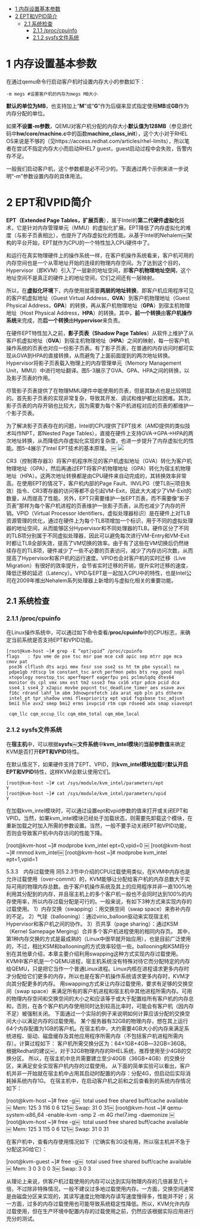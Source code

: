 
<!-- @import "[TOC]" {cmd="toc" depthFrom=1 depthTo=6 orderedList=false} -->

<!-- code_chunk_output -->

* [1 内存设置基本参数](#1-内存设置基本参数)
* [2 EPT和VPID简介](#2-ept和vpid简介)
	* [2.1 系统检查](#21-系统检查)
		* [2.1.1 /proc/cpuinfo](#211-proccpuinfo)
		* [2.1.2 sysfs文件系统](#212-sysfs文件系统)

<!-- /code_chunk_output -->

# 1 内存设置基本参数

在通过qemu命令行启动客户机时设置内存大小的参数如下：

```
-m megs #设置客户机的内存为megs MB大小
```

**默认的单位为MB**，也支持加上“**M**”或“**G**”作为后缀来显式指定使用**MB**或**GB**作为内存分配的单位。

如果**不设置\-m参数**，QEMU对客户机分配的内存大小**默认值为128MB**（参见源代码中**hw/core/machine.c**中的函数**machine\_class\_init**），这个大小对于RHEL OS来说是不够的（见https://access.redhat.com/articles/rhel\-limits），所以笔者在尝试不指定内存大小而启动RHEL7 guest，guest启动过程中会失败，告警内存不足。

一般我们启动客户机，这个参数都是必不可少的。下面通过两个示例来进一步说明“\-m”参数设置内存的具体用法。

# 2 EPT和VPID简介

**EPT（Extended Page Tables，扩展页表**），属于Intel的**第二代硬件虚拟化**技术，它是针对内存管理单元（MMU）的虚拟化扩展。EPT降低了内存虚拟化的难度（与影子页表相比），也提升了内存虚拟化的性能。从基于Intel的Nehalem￼架构的平台开始，EPT就作为CPU的一个特性加入CPU硬件中了。

和运行在真实物理硬件上的操作系统一样，在客户机操作系统看来，客户机可用的内存空间也是一个从零地址开始的连续的物理内存空间。为了达到这个目的，Hypervisor（即KVM）引入了一层新的地址空间，即**客户机物理地址空间**，这个地址空间不是真正的硬件上的地址空间，它们之间还有一层映射。

所以，在**虚拟化环境**下，内存使用就需要**两层的地址转换**，即客户机应用程序可见的客户机虚拟地址（Guest Virtual Address，**GVA**）到客户机物理地址（Guest Physical Address，**GPA**）的转换，再从客户机物理地址（**GPA**）到宿主机物理地址（Host Physical Address，**HPA**）的转换。其中，**前一个转换**由**客户机操作系统**来完成，而**后一个转换**由**Hypervisor**来负责。

在硬件EPT特性加入之前，**影子页表（Shadow Page Tables**）从软件上维护了从客户机虚拟地址（**GVA**）到宿主机物理地址（**HPA**）之间的映射，每一份客户机操作系统的页表也对应一份影子页表。有了影子页表，在普通的内存访问时都可实现从GVA到HPA的直接转换，从而避免了上面前面提到的两次地址转换。Hypervisor将影子页表载入物理上的内存管理单元（Memory Management Unit，MMU）中进行地址翻译。图5\-3展示了GVA、GPA、HPA之间的转换，以及影子页表的作用。

尽管影子页表提供了在物理MMU硬件中能使用的页表，但是其缺点也是比较明显的。首先影子页表的实现非常复杂，导致其开发、调试和维护都比较困难。其次，影子页表的内存开销也比较大，因为需要为每个客户机进程对应的页表的都维护一个影子页表。

为了解决影子页表存在的问题，Intel的CPU提供了EPT技术（AMD提供的类似技术叫作NPT，即Nested Page Tables），直接在硬件上支持GVA→GPA→HPA的两次地址转换，从而降低内存虚拟化实现的复杂度，也进一步提升了内存虚拟化的性能。图5-4展示了Intel EPT技术的基本原理。
￼
![](./images/2019-05-20-21-52-48.png)

CR3（控制寄存器3）将客户机程序所见的客户机虚拟地址（GVA）转化为客户机物理地址（GPA），然后再通过EPT将客户机物理地址（GPA）转化为宿主机物理地址（HPA）。这两次地址转换都是由CPU硬件来自动完成的，其转换效率非常高。在使用EPT的情况下，客户机内部的Page Fault、INVLPG（使TLB￼项目失效）指令、CR3寄存器的访问等都不会引起VM\-Exit，因此大大减少了VM-Exit的数量，从而提高了性能。另外，EPT只需要维护一张EPT页表，而不需要像“影子页表”那样为每个客户机进程的页表维护一张影子页表，从而也减少了内存的开销。VPID（Virtual Processor Identifiers，虚拟处理器标识）是在硬件上对TLB资源管理的优化，通过在硬件上为每个TLB项增加一个标识，用于不同的虚拟处理器的地址空间，从而能够区分Hypervisor和不同处理器的TLB。硬件区分了不同的TLB项分别属于不同虚拟处理器，因此可以避免每次进行VM\-Entry和VM\-Exit时都让TLB全部失效，提高了VM切换的效率。由于有了这些在VM切换后仍然继续存在的TLB项，硬件减少了一些不必要的页表访问，减少了内存访问次数，从而提高了Hypervisor和客户机的运行速度。VPID也会对客户机的实时迁移（Live Migration）有很好的效率提升，会节省实时迁移的开销，提升实时迁移的速度，降低迁移的延迟（Latency）。VPID与EPT是一起加入CPU中的特性，也是Intel公司在2009年推出Nehalem系列处理器上新增的与虚拟化相关的重要功能。

## 2.1 系统检查

### 2.1.1 /proc/cpuinfo

在Linux操作系统中，可以通过如下命令查看/**proc/cpuinfo**中的CPU标志，来确定当前系统是否支持EPT和VPID功能。

```
[root@kvm-host ~]# grep -E “ept|vpid” /proc/cpuinfo ￼
flags   : fpu vme de pse tsc msr pae mce cx8 apic sep mtrr pge mca cmov pat￼
 pse36 clflush dts acpi mmx fxsr sse sse2 ss ht tm pbe syscall nx￼
 pdpe1gb rdtscp lm constant_tsc arch_perfmon pebs bts rep_good nopl￼
 xtopology nonstop_tsc aperfmperf eagerfpu pni pclmulqdq dtes64￼
 monitor ds_cpl vmx smx est tm2 ssse3 fma cx16 xtpr pdcm pcid dca￼
 sse4_1 sse4_2 x2apic movbe popcnt tsc_deadline_timer aes xsave avx￼
 f16c rdrand lahf_lm abm 3dnowprefetch ida arat epb pln pts dtherm￼
 intel_pt tpr_shadow vnmi flexpriority ept vpid fsgsbase tsc_adjust￼
 bmi1 hle avx2 smep bmi2 erms invpcid rtm cqm rdseed adx smap xsaveopt￼
 cqm_llc cqm_occup_llc cqm_mbm_total cqm_mbm_local
```

### 2.1.2 sysfs文件系统

在**宿主机**中，可以根据**sysfs￼文件系统**中**kvm\_intel模块**的**当前参数值**来确定KVM是否打开**EPT和VPID**特性。

在默认情况下，如果硬件支持了EPT、VPID，则**kvm\_intel模块加载**时**默认开启EPT和VPID**特性，这样KVM会默认使用它们。

```
[root@kvm-host ~]# cat /sys/module/kvm_intel/parameters/ept￼
Y￼
[root@kvm-host ~]# cat /sys/module/kvm_intel/parameters/vpid￼
Y
```

在加载kvm_intel模块时，可以通过设置ept和vpid参数的值来打开或关闭EPT和VPID。当然，如果kvm_intel模块已经处于加载状态，则需要先卸载这个模块，在重新加载之时加入所需的参数设置。当然，一般不要手动关闭EPT和VPID功能，否则会导致客户机中内存访问的性能下降。

[root@kvm-host ~]# modprobe kvm_intel ept=0,vpid=0 ￼ [root@kvm-host ~]# rmmod kvm_intel￼ [root@kvm-host ~]# modprobe kvm_intel ept=1,vpid=1

5.3.3　内存过载使用
同5.2.3节中介绍的CPU过载使用类似，在KVM中内存也是允许过载使用（over-commit）的，KVM能够让分配给客户机的内存总数大于实际可用的物理内存总数。由于客户机操作系统及其上的应用程序并非一直100%地利用其分配到的内存，并且宿主机上的多个客户机一般也不会同时达到100%的内存使用率，所以内存过载分配是可行的。一般来说，有如下3种方式来实现内存的过载使用。
1）内存交换（swapping）：用交换空间（swap space）来弥补内存的不足。
2）气球（ballooning）：通过virio_balloon驱动来实现宿主机Hypervisor和客户机之间的协作。
3）页共享（page sharing）：通过KSM（Kernel Samepage Merging）合并多个客户机进程使用的相同内存页。
其中，第1种内存交换的方式是最成熟的（Linux中很早就开始应用），也是目前广泛使用的，不过，相比KSM和ballooning的方式效率较低一些。ballooning和KSM将分别在其他章介绍，本章主要介绍利用swapping这种方式实现内存过载使用。
KVM中客户机是一个QEMU进程，宿主机系统没有特殊对待它而分配特定的内存给QEMU，只是把它当作一个普通Linux进程。Linux内核在进程请求更多内存时才分配给它们更多的内存，所以也是在客户机操作系统请求更多内存时，KVM才向其分配更多的内存。
用swapping方式来让内存过载使用，要求有足够的交换空间（swap space）来满足所有的客户机进程和宿主机中其他进程所需内存。可用的物理内存空间和交换空间的大小之和应该等于或大于配置给所有客户机的内存总和，否则，在各个客户机内存使用同时达到较高比率时，可能会有客户机（因内存不足）被强制关闭。
下面通过一个实际的例子来说明如何计算应该分配的交换空间大小以满足内存的过载使用。
某个服务器有32GB的物理内存，想在其上运行64个内存配置为1GB的客户机。在宿主机中，大约需要4GB大小的内存来满足系统进程、驱动、磁盘缓存及其他应用程序所需内存（不包括客户机进程所需内存）。计算过程如下：
客户机所需交换分区为：64×1GB+4GB―32GB=36GB。
根据Redhat的建议￼，对于32GB物理内存的RHEL系统，推荐使用至少4GB的交换分区。
所以，在宿主机中总共需要建立至少40GB（36GB+4GB）的交换分区，来满足安全实现客户机内存的过载使用。
从下面的简单实验可以看出，客户机并非一开始就在宿主机中占用其启动时配置的内存：分配4G，但启动后实际消耗掉系统内存1G。
在宿主机中，在启动客户机之前和之后查看到的系统内存情况如下：

[root@kvm-host ~]# free -g￼               total        used        free      shared  buff/cache   available￼ Mem:            125           3         116           0           6         121￼ Swap:            31           0          31￼ [root@kvm-host ~]# qemu-system-x86_64 -enable-kvm -smp 2 -m 4G rhel7.img -daemonize ￼ [root@kvm-host ~]# free -g￼               total        used        free      shared  buff/cache   available￼ Mem:            125           3         115           0           6         121￼ Swap:            31           0          31

在客户机中，查看内存使用情况如下（它确实有3G没有用，所以宿主机并不急于分配这3G给它）：

[root@kvm-guest ~]# free -g￼               total        used        free      shared  buff/cache   available￼ Mem:              3           0           3           0           0           3￼ Swap:             3           0           3

从理论上来说，供客户机过载使用的内存可以达到实际物理内存的几倍甚至几十倍，不过除非特殊情况，一般不建议过多地过载使用内存。一方面，交换空间通常是由磁盘分区来实现的，其读写速度比物理内存读写速度慢得多，性能并不好；另一方面，过多的内存过载使用也可能导致系统稳定性降低。所以，KVM允许内存过载使用，但在生产环境中配置内存的过载使用之前，仍然应该根据实际应用进行充分的测试。
